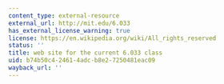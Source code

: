 ```yaml
---
content_type: external-resource
external_url: http://mit.edu/6.033
has_external_license_warning: true
license: https://en.wikipedia.org/wiki/All_rights_reserved
status: ''
title: web site for the current 6.033 class
uid: b74b50c4-2461-4adc-b8e2-7250481eac09
wayback_url: ''
---
```

